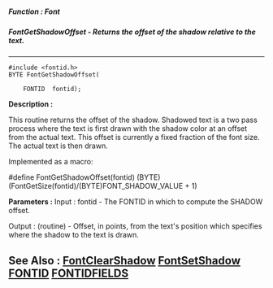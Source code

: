 ##### Function : Font
##### FontGetShadowOffset - Returns the offset of the shadow relative to the text.
---
```
#include <fontid.h>
BYTE FontGetShadowOffset(

	FONTID  fontid);
```
**Description :**

This routine returns the offset of the shadow.  Shadowed text is a two pass 
process where the text is first drawn with the shadow color at an offset from 
the actual text.  This offset is currently a fixed fraction of the font size.  
The actual text is then drawn.

Implemented as a macro:

#define FontGetShadowOffset(fontid) 
(BYTE)(FontGetSize(fontid)/(BYTE)FONT_SHADOW_VALUE + 1)

**Parameters :**
Input :
fontid  -  The FONTID in which to compute the SHADOW offset.

Output :
(routine)  -  Offset, in points, from the text's position which specifies where the shadow to the text is drawn.



**See Also :**
[FontClearShadow](/domino-c-api-docs/reference/Func/FontClearShadow)
[FontSetShadow](/domino-c-api-docs/reference/Func/FontSetShadow)
[FONTID](/domino-c-api-docs/reference/Data/FONTID)
[FONTIDFIELDS](/domino-c-api-docs/reference/Data/FONTIDFIELDS)
---
